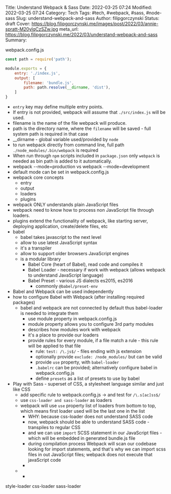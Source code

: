 Title: Understand Webpack & Sass
Date: 2022-03-25 07:24
Modified: 2022-03-25 07:24
Category: Tech
Tags: #tech, #webpack, #sass, #node-sass
Slug: understand-webpack-and-sass
Author: filipgorczynski
Status: draft
Cover: https://blog.filipgorczynski.me/images/post/2022/03/annie-spratt-M20ylqCzSZw.jpg
meta_url: https://blog.filipgorczynski.me/2022/03/understand-webpack-and-sass
Summary: 

webpack.config.js

```javascript
const path = require('path');

module.exports = {
    entry: './index.js',
    output: [
        filename: 'bundle.js',
        path: path.resolve(__dirname, 'dist'),
    ]
}
```

- `entry` key may define multiple entry points.
- If entry is not provided, webpack will assume that `./src/index.js` will be used.
- filename is the name of the file webpack will produce.
- path is the directory name, where the `filename` will be saved - full system path is required in that case
- __dirname - global variable used/provided by `node`
- to run webpack directly from command line, full path `./node_modules/.bin/webpack` is required
- When run through `npm` scripts included in `package.json` only `webpack` is needed as bin path is added to it automatically.
- webpack --mode=production vs webpack --mode=development
- default mode can be set in webpack.config.js
- webpack core concepts
  - entry
  - output
  - loaders
  - plugins
- webpack ONLY understands plain JavaScript files
- webpack need to know how to process non JavaScript file through loaders.
- plugins extend the functionality of webpack, like starting server, deploying application, create/delete files, etc
- babel
  - babel takes javascript to the next level
  - allow to use latest JavaScript syntax
  - it's a transpiler
  - allow to support older browsers JavaScript engines
  - is a modular library
    - Babel Core (heart of Babel), read code and compiles it
    - Babel Loader - necessary if work with webpack (allows webpack to understand JavaScript language)
    - Babel Preset - various JS dialects es2015, es2016
      - commonly `@babel/preset-env`
- Babel and Webpack can be used independently
- how to configure Babel with Webpack (after installing required packages)
  - babel and webpack are not connected by default thus babel-loader is needed to integrate them
    - use module property in webpack.config.js
    - module property allows you to configure 3rd party modules
    - describes how modules work with webpack
    - it's a place to provide our loaders
    - provide rules for every module, if a file match a rule - this rule will be applied to that file
      - rule: `test: /\.js$/` - files ending with js extension
      - optionally provide `exclude: /node_modules/` but can be valid 
      - provide `use` property, with `babel-loader`
      - `.babelrc` can be provided; alternatively configure babel in webpack.config.js
      - define `presets` as a list of presets to use by babel
- Play with Sass - superset of CSS, a stylesheet language similar and just like CSS
  - add specific rule to webpack.config.js -> and test for `/\.s[ac]ss$/`
  - use `css-loader and sass-loader` as loaders
  - webpack will use `use` property list of loaders from bottom to top, which means first loader used will be the last one in the list
    - WHY: because css-loader does not understand SASS code
    - now, webpack should be able to understand SASS code - transpiles to regular CSS
    - and we can use `import` SCSS statement in our JavaScript files - which will be embedded in generated bundle.js file
    - during compilation process Webpack will scan our codebase looking for import statements, and that's why we can import scss files in out JavaScript files; webpack does not execute that javaScript code
    - 
  -  
    - 

style-loader
css-loader
sass-loader